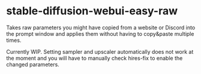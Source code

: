 # stable-diffusion-webui-easy-raw
Takes raw parameters you might have copied from a website or Discord into the prompt window and applies them without having to copy&paste multiple times. 

Currently WIP.
Setting sampler and upscaler automatically does not work at the moment and you will have to manually check hires-fix to enable the changed parameters.
